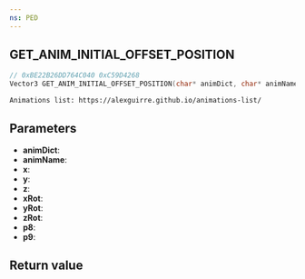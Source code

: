 ```yaml
---
ns: PED
---
```

## GET_ANIM_INITIAL_OFFSET_POSITION

```c
// 0xBE22B26DD764C040 0xC59D4268
Vector3 GET_ANIM_INITIAL_OFFSET_POSITION(char* animDict, char* animName, float x, float y, float z, float xRot, float yRot, float zRot, float p8, int p9);
```

```
Animations list: https://alexguirre.github.io/animations-list/  
```

## Parameters
* **animDict**: 
* **animName**: 
* **x**: 
* **y**: 
* **z**: 
* **xRot**: 
* **yRot**: 
* **zRot**: 
* **p8**: 
* **p9**: 

## Return value
